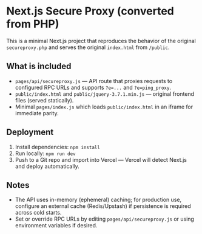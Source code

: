 # Next.js Secure Proxy (converted from PHP)

This is a minimal Next.js project that reproduces the behavior of the original `secureproxy.php` and serves the original `index.html` from `/public`.

## What is included
- `pages/api/secureproxy.js` — API route that proxies requests to configured RPC URLs and supports `?e=...` and `?e=ping_proxy`.
- `public/index.html` and `public/jquery-3.7.1.min.js` — original frontend files (served statically).
- Minimal `pages/index.js` which loads `public/index.html` in an iframe for immediate parity.

## Deployment
1. Install dependencies: `npm install`
2. Run locally: `npm run dev`
3. Push to a Git repo and import into Vercel — Vercel will detect Next.js and deploy automatically.

## Notes
- The API uses in-memory (ephemeral) caching; for production use, configure an external cache (Redis/Upstash) if persistence is required across cold starts.
- Set or override RPC URLs by editing `pages/api/secureproxy.js` or using environment variables if desired.
